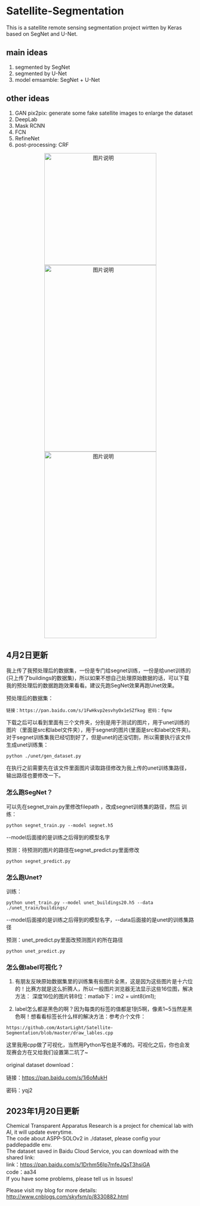 # Satellite-Segmentation

This is a satellite remote sensing segmentation project wirtten by Keras based on SegNet and U-Net.

## main ideas
1. segmented by SegNet
2. segmented by U-Net
3. model emsamble: SegNet + U-Net

## other ideas
1. GAN pix2pix: generate some fake satellite images to enlarge the dataset
2. DeepLab
3. Mask RCNN
4. FCN
5. RefineNet
6. post-processing: CRF

<div align="center">
<img src="./1.png" height="300px" alt="图片说明" >
</div>


<div align="center">
<img src="./3.png" height="500px" width="300px" alt="图片说明" >
<img src="./2.png" height="500px" width="300px" alt="图片说明" >
</div>



## 4月2日更新

我上传了我预处理后的数据集，一份是专门给segnet训练，一份是给unet训练的(只上传了buildings的数据集)，所以如果不想自己处理原始数据的话，可以下载我的预处理后的数据跑跑效果看看。建议先跑SegNet效果再跑Unet效果。

预处理后的数据集：
```
链接：https://pan.baidu.com/s/1FwHkvp2esvhyOx1eSZfkog 密码：fqnw
```

下载之后可以看到里面有三个文件夹，分别是用于测试的图片，用于unet训练的图片（里面是src和label文件夹），用于segnet的图片(里面是src和label文件夹)。对于segnet训练集我已经切割好了，但是unet的还没切割，所以需要执行该文件生成unet训练集：
```
python ./unet/gen_dataset.py
```
在执行之前需要先在该文件里面图片读取路径修改为我上传的unet训练集路径，输出路径也要修改一下。


### 怎么跑SegNet？
可以先在segnet_train.py里修改filepath ，改成segnet训练集的路径，然后
训练：
```
python segnet_train.py --model segnet.h5
```
--model后面接的是训练之后得到的模型名字

预测：待预测的图片的路径在segnet_predict.py里面修改
```
python segnet_predict.py
```

### 怎么跑Unet?
训练：
```
python unet_train.py --model unet_buildings20.h5 --data ./unet_train/buildings/
```
--model后面接的是训练之后得到的模型名字，--data后面接的是unet的训练集路径

预测：unet_predict.py里面改预测图片的所在路径
```
python unet_predict.py
```

### 怎么做label可视化？
1. 有朋友反映原始数据集里的训练集有些图片全黑，这是因为这些图片是十六位的！比赛方就是这么折腾人，所以一般图片浏览器无法显示这些16位图，解决方法：
深度16位的图片转8位：matlab下：im2 = uint8(im1);

2. label怎么都是黑色的啊？因为每类的标签的值都是1到5啊，像素1~5当然是黑色啊！想看看标签长什么样的解决方法：参考介个文件：
```
https://github.com/AstarLight/Satellite-Segmentation/blob/master/draw_lables.cpp
```

这里我用cpp做了可视化，当然用Python写也是不难的。可视化之后，你也会发现赛会方在又给我们设置第二坑了~



original dataset download：

链接：https://pan.baidu.com/s/1i6oMukH 

密码：yqj2

## 2023年1月20日更新
Chemical Transparent Apparatus Research is a project for chemical lab with AI, it will update everytime.  
The code about ASPP-SOLOv2 in ./dataset, please config your paddlepaddle env.  
The dataset saved in Baidu Cloud Service, you can download with the shared link:  
link：https://pan.baidu.com/s/1Drhm56Ip7mfeJQsT3hsiGA  
code：aa34  
If you have some problems, please tell us in Issues!  

Please visit my blog for more details: http://www.cnblogs.com/skyfsm/p/8330882.html  
